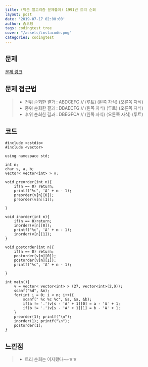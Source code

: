 ```yaml
---
title: (백준 알고리즘 문제풀이) 1991번 트리 순회
layout: post
date: '2019-07-17 02:00:00'
author: 줌코딩
tags: codingtest tree
cover: "/assets/instacode.png"
categories: codingtest
---
```


## 문제

[문제 링크](https://www.acmicpc.net/problem/1991)

## 문제 접근법

>* 전위 순회한 결과 : ABDCEFG // (루트) (왼쪽 자식) (오른쪽 자식)
>* 중위 순회한 결과 : DBAECFG // (왼쪽 자식) (루트) (오른쪽 자식)
>* 후위 순회한 결과 : DBEGFCA // (왼쪽 자식) (오른쪽 자식) (루트)

## 코드

    #include <cstdio>
    #include <vector>

    using namespace std;

    int n;
    char s, a, b;
    vector< vector<int> > v;

    void preorder(int n){
        if(n == 0) return;
        printf("%c", 'A' + n - 1);
        preorder(v[n][0]);
        preorder(v[n][1]);

    }

    void inorder(int n){
        if(n == 0)return;
        inorder(v[n][0]);
        printf("%c", 'A' + n - 1);
        inorder(v[n][1]);
    }

    void postorder(int n){
        if(n == 0) return;
        postorder(v[n][0]);
        postorder(v[n][1]);
        printf("%c", 'A' + n - 1);

    }

    int main(){
        v = vector< vector<int> > (27, vector<int>(2,0));
        scanf("%d", &n);
        for(int i = 0; i < n; i++){
            scanf(" %c %c %c", &s, &a, &b);
            if(a != '.')v[s - 'A' + 1][0] = a - 'A' + 1;
            if(b != '.')v[s - 'A' + 1][1] = b - 'A' + 1;
        }
        preorder(1); printf("\n");
        inorder(1); printf("\n");
        postorder(1); 
    }

## 느낀점

>* 트리 순회는 이지했다~~ㅎㅎ
